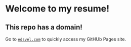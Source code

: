 # Welcome to my resume!
## This repo has a domain!
Go to [`edsvel.com`](https://batman808401.github.io/Resume/) to quickly access my GitHUb Pages site.